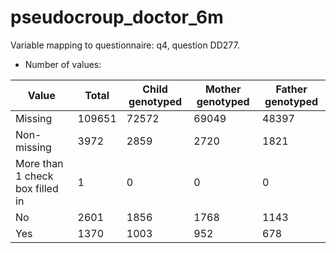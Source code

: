 # pseudocroup_doctor_6m
Variable mapping to questionnaire: q4, question DD277.
- Number of values:

| Value | Total | Child genotyped | Mother genotyped | Father genotyped |
| ----- | ----- | --------------- | ---------------- | ---------------- |
| Missing | 109651 | 72572 | 69049 | 48397 |
| Non-missing | 3972 | 2859 | 2720 | 1821 |
| More than 1 check box filled in | 1 | 0 | 0 |0 |
| No | 2601 | 1856 | 1768 |1143 |
| Yes | 1370 | 1003 | 952 |678 |



